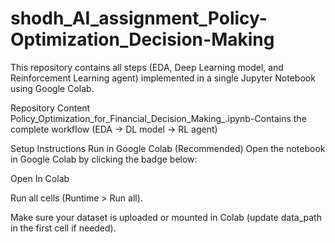 # shodh_AI_assignment_Policy-Optimization_Decision-Making

This repository contains all steps (EDA, Deep Learning model, and Reinforcement Learning agent) implemented in a single Jupyter Notebook using Google Colab.

Repository Content
Policy_Optimization_for_Financial_Decision_Making_.ipynb-Contains the complete workflow (EDA → DL model → RL agent)

Setup Instructions
Run in Google Colab (Recommended)
Open the notebook in Google Colab by clicking the badge below:

Open In Colab

Run all cells (Runtime > Run all).

Make sure your dataset is uploaded or mounted in Colab (update data_path in the first cell if needed).
